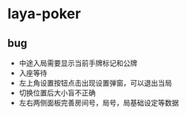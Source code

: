 # laya-poker

## bug
- 中途入局需要显示当前手牌标记和公牌
- 入座等待
- 左上角设置按钮点击出现设置弹窗，可以退出当局
- 切换位置后大小盲不正确
- 左右两侧面板完善房间号，局号，局基础设定等数据